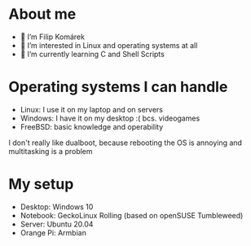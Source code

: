 # About me
- 👋 I’m Filip Komárek
- 👀 I’m interested in Linux and operating systems at all
- 🌱 I’m currently learning C and Shell Scripts

# Operating systems I can handle
- Linux: I use it on my laptop and on servers
- Windows: I have it on my desktop :( bcs. videogames
- FreeBSD: basic knowledge and operability

I don't really like dualboot, because rebooting the OS is annoying and multitasking is a problem

# My setup
- Desktop: Windows 10
- Notebook: GeckoLinux Rolling (based on openSUSE Tumbleweed)
- Server: Ubuntu 20.04
- Orange Pi: Armbian

<!---
filip2cz/filip2cz is a ✨ special ✨ repository because its `README.md` (this file) appears on your GitHub profile.
You can click the Preview link to take a look at your changes.
--->
